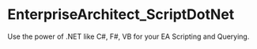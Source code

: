 # EnterpriseArchitect_ScriptDotNet
Use the power of .NET like C#, F#, VB for your EA Scripting and Querying.

